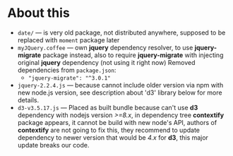 # About this

* `date/` — is very old package, not distributed anywhere, supposed to be
   replaced with `moment` package later
* `myJQuery.coffee` — own **jquery** dependency resolver, to use
   **jquery-migrate** package instead, also to require **jquery-migrate** with
   injecting original **jquery** dependency (not using it right now)
   Removed dependencies from `package.json`:
     * `"jquery-migrate": "^3.0.1"`
* `jquery-2.2.4.js` — because cannot include older version via npm with new
   node.js version, see description about 'd3' library below for more details.
* `d3-v3.5.17.js` — Placed as built bundle because can't use **d3** dependency
   with nodejs version *&gt;=8.x*, in dependency tree **contextify** package
   appears, it cannot be build with new node's API, authors of **contextify**
   are not going to fix this, they recommend to update dependency to newer
   version that would be *4.x* for **d3**, this major update breaks our code.
